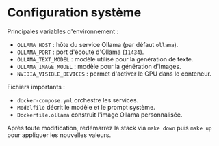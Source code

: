 # Configuration système

Principales variables d'environnement :

- `OLLAMA_HOST` : hôte du service Ollama (par défaut `ollama`).
- `OLLAMA_PORT` : port d'écoute d'Ollama (`11434`).
- `OLLAMA_TEXT_MODEL` : modèle utilisé pour la génération de texte.
- `OLLAMA_IMAGE_MODEL` : modèle pour la génération d'images.
- `NVIDIA_VISIBLE_DEVICES` : permet d'activer le GPU dans le conteneur.

Fichiers importants :

- `docker-compose.yml` orchestre les services.
- `Modelfile` décrit le modèle et le prompt système.
- `Dockerfile.ollama` construit l'image Ollama personnalisée.


Après toute modification, redémarrez la stack via `make down` puis `make up` pour appliquer les nouvelles valeurs.
